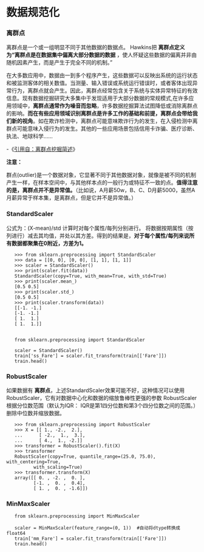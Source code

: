 # 数据规范化

### 离群点


离群点是一个或一组明显不同于其他数据的数据点。 Hawkins把 __离群点定义为“离群点是在数据集中偏离大部分数据的数据__ ，使人怀疑这些数据的偏离并非由随机因素产生，而是产生于完全不同的机制。”

在大多数应用中，数据由一到多个程序产生，这些数据可以反映出系统的运行状态和被监测客体的相关数值。当测量、输入错误或系统运行错误时，或者客体出现异常行为，离群点就会产生。因此，离群点经常包含关于系统与实体异常特征的有效信息。现有数据挖掘研究大多集中于发现适用于大部分数据的常规模式,在许多应用领域中，__离群点通常作为噪音而忽略__，许多数据挖掘算法试图降低或消除离群点的影响。__而在有些应用领域识别离群点是许多工作的基础和前提，离群点会带给我们新的视角__。如在欺诈检测中，离群点可能意味欺诈行为的发生，在入侵检测中离群点可能意味入侵行为的发生。其他的一些应用场景包括信用卡诈骗、医疗诊断、执法、地球科学……


-《[引用自：离群点挖掘简述](https://blog.chih.me/Outlier-mining-review.html)》


__注意：__

群点(outlier)是一个数据对象，它显著不同于其他数据对象，就像是被不同的机制产生一样，在样本空间中，与其他样本点的一般行为或特征不一致的点。__值得注意的是，离群点并不是异常值。__（比如说，A月薪50w，B、C、D月薪5000，虽然A月薪异常于样本集，是离群点，但是它并不是异常值。）


### StandardScaler

公式为：(X-mean)/std 计算时对每个属性/每列分别进行。
将数据按期属性（按列进行）减去其均值，并处以其方差。得到的结果是，__对于每个属性/每列来说所有数据都聚集在0附近，方差为1。__

       >>> from sklearn.preprocessing import StandardScaler
       >>> data = [[0, 0], [0, 0], [1, 1], [1, 1]]
       >>> scaler = StandardScaler()
       >>> print(scaler.fit(data))
       StandardScaler(copy=True, with_mean=True, with_std=True)
       >>> print(scaler.mean_)
       [0.5 0.5]
       >>> print(scaler.std_)
       [0.5 0.5]
       >>> print(scaler.transform(data))
       [[-1. -1.]
       [-1. -1.]
       [ 1.  1.]
       [ 1.  1.]]


       from sklearn.preprocessing import StandardScaler

       scaler = StandardScaler()
       train['ss_Fare'] = scaler.fit_transform(train[['Fare']])
       train.head()

### RobustScaler

如果数据有 __离群点__，上述StandardScaler效果可能不好，这种情况可以使用RobustScaler，它有对数据中心化和数据的缩放鲁棒性更强的参数
RobustScaler根据分位数范围（默认为IQR： IQR是第1四分位数和第3个四分位数之间的范围。）删除中位数并缩放数据。


       >>> from sklearn.preprocessing import RobustScaler
       >>> X = [[ 1., -2.,  2.],
       ...      [ -2.,  1.,  3.],
       ...      [ 4.,  1., -2.]]
       >>> transformer = RobustScaler().fit(X)
       >>> transformer
       RobustScaler(copy=True, quantile_range=(25.0, 75.0), with_centering=True,
              with_scaling=True)
       >>> transformer.transform(X)
       array([[ 0. , -2. ,  0. ],
              [-1. ,  0. ,  0.4],
              [ 1. ,  0. , -1.6]])



### MinMaxScaler


       from sklearn.preprocessing import MinMaxScaler

       scaler = MinMaxScaler(feature_range=(0, 1))  #自动将dtype转换成float64
       train['mm_Fare'] = scaler.fit_transform(train[['Fare']])
       train.head()
